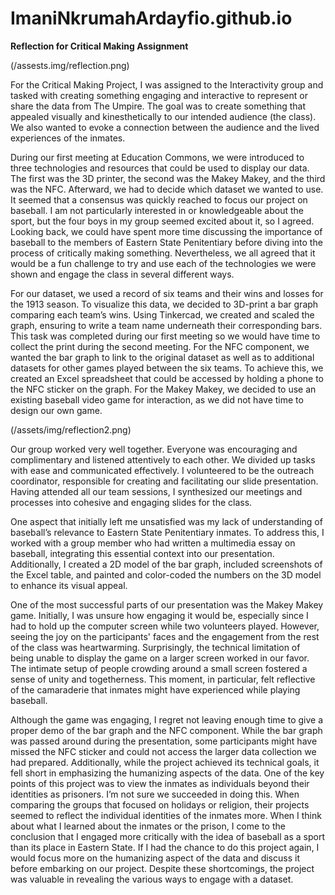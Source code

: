 # ImaniNkrumahArdayfio.github.io

**Reflection for Critical Making Assignment**

(/assests.img/reflection.png)

For the Critical Making Project, I was assigned to the Interactivity group and tasked with creating something engaging and interactive to represent or share the data from The Umpire. The goal was to create something that appealed visually and kinesthetically to our intended audience (the class). We also wanted to evoke a connection between the audience and the lived experiences of the inmates.

During our first meeting at Education Commons, we were introduced to three technologies and resources that could be used to display our data. The first was the 3D printer, the second was the Makey Makey, and the third was the NFC. Afterward, we had to decide which dataset we wanted to use. It seemed that a consensus was quickly reached to focus our project on baseball. I am not particularly interested in or knowledgeable about the sport, but the four boys in my group seemed excited about it, so I agreed. Looking back, we could have spent more time discussing the importance of baseball to the members of Eastern State Penitentiary before diving into the process of critically making something. Nevertheless, we all agreed that it would be a fun challenge to try and use each of the technologies we were shown and engage the class in several different ways.

For our dataset, we used a record of six teams and their wins and losses for the 1913 season. To visualize this data, we decided to 3D-print a bar graph comparing each team’s wins. Using Tinkercad, we created and scaled the graph, ensuring to write a team name underneath their corresponding bars. This task was completed during our first meeting so we would have time to collect the print during the second meeting. For the NFC component, we wanted the bar graph to link to the original dataset as well as to additional datasets for other games played between the six teams. To achieve this, we created an Excel spreadsheet that could be accessed by holding a phone to the NFC sticker on the graph. For the Makey Makey, we decided to use an existing baseball video game for interaction, as we did not have time to design our own game.

(/assets/img/reflection2.png)

Our group worked very well together. Everyone was encouraging and complimentary and listened attentively to each other. We divided up tasks with ease and communicated effectively. I volunteered to be the outreach coordinator, responsible for creating and facilitating our slide presentation. Having attended all our team sessions, I synthesized our meetings and processes into cohesive and engaging slides for the class.

One aspect that initially left me unsatisfied was my lack of understanding of baseball’s relevance to Eastern State Penitentiary inmates. To address this, I worked with a group member who had written a multimedia essay on baseball, integrating this essential context into our presentation. Additionally, I created a 2D model of the bar graph, included screenshots of the Excel table, and painted and color-coded the numbers on the 3D model to enhance its visual appeal.

One of the most successful parts of our presentation was the Makey Makey game. Initially, I was unsure how engaging it would be, especially since I had to hold up the computer screen while two volunteers played. However, seeing the joy on the participants' faces and the engagement from the rest of the class was heartwarming. Surprisingly, the technical limitation of being unable to display the game on a larger screen worked in our favor. The intimate setup of people crowding around a small screen fostered a sense of unity and togetherness. This moment, in particular, felt reflective of the camaraderie that inmates might have experienced while playing baseball.

Although the game was engaging, I regret not leaving enough time to give a proper demo of the bar graph and the NFC component. While the bar graph was passed around during the presentation, some participants might have missed the NFC sticker and could not access the larger data collection we had prepared. Additionally, while the project achieved its technical goals, it fell short in emphasizing the humanizing aspects of the data. One of the key points of this project was to view the inmates as individuals beyond their identities as prisoners. I’m not sure we succeeded in doing this. When comparing the groups that focused on holidays or religion,  their projects seemed to reflect the individual identities of the inmates more. When I think about what I learned about the inmates or the prison, I come to the conclusion that I engaged more critically with the idea of baseball as a sport than its place in Eastern State. If I had the chance to do this project again, I would focus more on the humanizing aspect of the data and discuss it before embarking on our project. Despite these shortcomings, the project was valuable in revealing the various ways to engage with a dataset.
